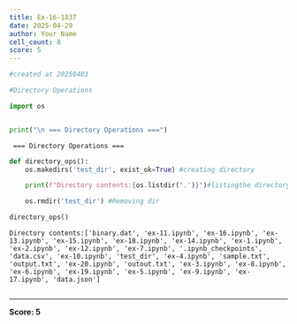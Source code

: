 ```yaml
---
title: Ex-16-1837
date: 2025-04-29
author: Your Name
cell_count: 8
score: 5
---
```


```python
#created at 20250403
```


```python
#Directory Operations
```


```python
import os
```


```python

```


```python
print("\n === Directory Operations ===")
```

    
     === Directory Operations ===



```python
def directory_ops():
    os.makedirs('test_dir', exist_ok=True) #creating directory

    print(f"Directory contents:{os.listdir('.')}")#listingthe directory contents

    os.rmdir('test_dir') #Removing dir
```


```python
directory_ops()
```

    Directory contents:['binary.dat', 'ex-11.ipynb', 'ex-16.ipynb', 'ex-13.ipynb', 'ex-15.ipynb', 'ex-18.ipynb', 'ex-14.ipynb', 'ex-1.ipynb', 'ex-2.ipynb', 'ex-12.ipynb', 'ex-7.ipynb', '.ipynb_checkpoints', 'data.csv', 'ex-10.ipynb', 'test_dir', 'ex-4.ipynb', 'sample.txt', 'output.txt', 'ex-20.ipynb', 'outout.txt', 'ex-3.ipynb', 'ex-8.ipynb', 'ex-6.ipynb', 'ex-19.ipynb', 'ex-5.ipynb', 'ex-9.ipynb', 'ex-17.ipynb', 'data.json']



```python

```


---
**Score: 5**